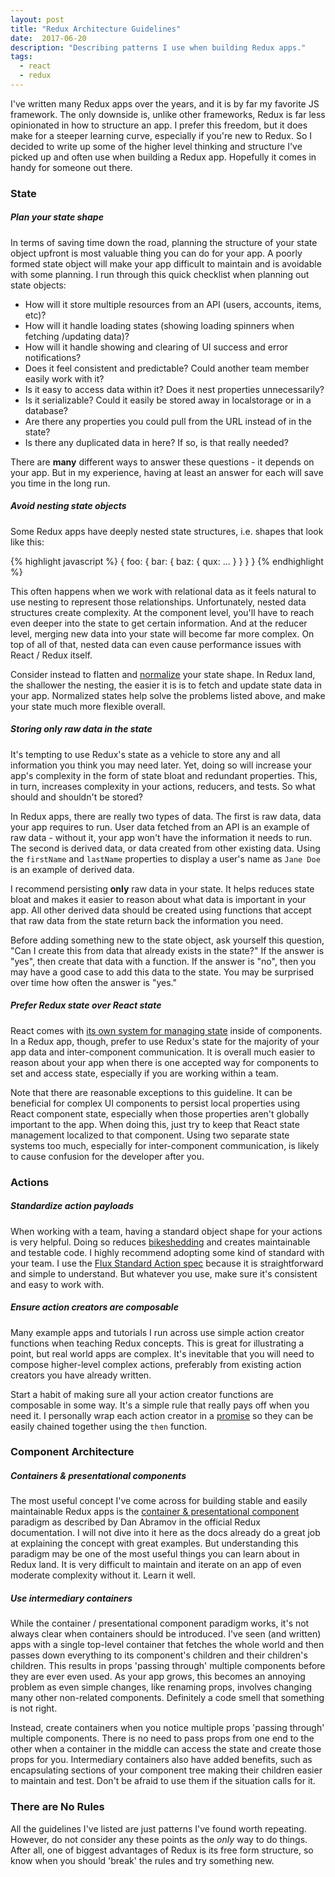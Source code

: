 ```yaml
---
layout: post
title: "Redux Architecture Guidelines"
date:  2017-06-20
description: "Describing patterns I use when building Redux apps."
tags:
  - react
  - redux
---
```


I've written many Redux apps over the years, and it is by far my favorite JS framework. The only downside is, unlike other frameworks, Redux is far less opinionated in how to structure an app. I prefer this freedom, but it does make for a steeper learning curve, especially if you're new to Redux.  So I decided to write up some of the higher level thinking and structure I've picked up and often use when building a Redux app. Hopefully it comes in handy for someone out there.

### State

##### Plan your state shape

In terms of saving time down the road, planning the structure of your state object upfront is most valuable thing you can do for your app. A poorly formed state object will make your app difficult to maintain and is avoidable with some planning. I run through this quick checklist when planning out state objects:

- How will it store multiple resources from an API (users, accounts, items, etc)?
- How will it handle loading states (showing loading spinners when fetching /updating data)?
- How will it handle showing and clearing of UI success and error notifications?
- Does it feel consistent and predictable? Could another team member easily work with it?
- Is it easy to access data within it? Does it nest properties unnecessarily?
- Is it serializable? Could it easily be stored away in localstorage or in a database?
- Are there any properties you could pull from the URL instead of in the state?
- Is there any duplicated data in here? If so, is that really needed?

There are **many** different ways to answer these questions - it depends on your app. But in my experience, having at least an answer for each will save you time in the long run.

##### Avoid nesting state objects

Some Redux apps have deeply nested state structures, i.e. shapes that look like this:

{% highlight javascript %}
{
  foo: {
    bar: {
      baz: {
        qux: ...
      }
    }
  }
}
{% endhighlight %}

This often happens when we work with relational data as it feels natural to use nesting to represent those relationships. Unfortunately, nested data structures create complexity. At the component level, you'll have to reach even deeper into the state to get certain information. And at the reducer level, merging new data into your state will become far more complex. On top of all of that, nested data can even cause performance issues with React / Redux itself.

Consider instead to flatten and [normalize](http://redux.js.org/docs/recipes/reducers/NormalizingStateShape.html) your state shape. In Redux land, the shallower the nesting, the easier it is is to fetch and update state data in your app. Normalized states help solve the problems listed above, and make your state much more flexible overall.

##### Storing only raw data in the state

It's tempting to use Redux's state as a vehicle to store any and all information you think you may need later. Yet, doing so will increase your app's complexity in the form of state bloat and redundant properties. This, in turn, increases complexity in your actions, reducers, and tests. So what should and shouldn't be stored?

In Redux apps, there are really two types of data. The first is raw data, data your app requires to run. User data fetched from an API is an example of raw data - without it, your app won't have the information it needs to run. The second is derived data, or data created from other existing data. Using the `firstName` and `lastName` properties to display a user's name as `Jane Doe` is an example of derived data.

I recommend persisting **only** raw data in your state. It helps reduces state bloat and makes it easier to reason about what data is important in your app. All other derived data should be created using functions that accept that raw data from the state return back the information you need.

Before adding something new to the state object, ask yourself this question, "Can I create this from data that already exists in the state?"  If the answer is "yes", then create that data with a function. If the answer is "no", then you may have a good case to add this data to the state.  You may be surprised over time how often the answer is "yes."

##### Prefer Redux state over React state

React comes with [its own system for managing state](https://facebook.github.io/react/docs/react-component.html#state) inside of components. In a Redux app, though, prefer to use Redux's state for the majority of your app data and inter-component communication. It is overall much easier to reason about your app when there is one accepted way for components to set and access state, especially if you are working within a team.

Note that there are reasonable exceptions to this guideline. It can be beneficial for complex UI components to persist local properties using React component state, especially when those properties aren't globally important to the app. When doing this, just try to keep that React state management localized to that component. Using two separate state systems too much, especially for inter-component communication, is likely to cause confusion for the developer after you.

### Actions

##### Standardize action payloads

When working with a team, having a standard object shape for your actions is very helpful. Doing so reduces [bikeshedding](http://bikeshed.org/) and creates maintainable and testable code. I highly recommend adopting some kind of standard with your team. I use the [Flux Standard Action spec](https://github.com/acdlite/flux-standard-action) because it is straightforward and simple to understand. But whatever you use, make sure it's consistent and easy to work with.

##### Ensure action creators are composable

Many example apps and tutorials I run across use simple action creator functions when teaching Redux concepts. This is great for illustrating a point, but real world apps are complex. It's inevitable that you will need to compose higher-level complex actions, preferably from existing action creators you have already written.

Start a habit of making sure all your action creator functions are composable in some way. It's a simple rule that really pays off when you need it. I personally wrap each action creator in a [promise](https://github.com/then/promise) so they can be easily chained together using the `then` function.

### Component Architecture

##### Containers & presentational components

The most useful concept I've come across for building stable and easily maintainable Redux apps is the [container & presentational component](http://redux.js.org/docs/basics/UsageWithReact.html#presentational-and-container-components) paradigm as described by Dan Abramov in the official Redux documentation. I will not dive into it here as the docs already do a great job at explaining the concept with great examples. But understanding this paradigm may be one of the most useful things you can learn about in Redux land.  It is very difficult to maintain and iterate on an app of even moderate complexity without it. Learn it well.

##### Use intermediary containers

While the container / presentational component paradigm works, it's not always clear when containers should be introduced. I've seen (and written) apps with a single top-level container that fetches the whole world and then passes down everything to its component's children and their children's children. This results in props 'passing through' multiple components before they are ever even used. As your app grows, this becomes an annoying problem as even simple changes, like renaming props, involves changing many other non-related components. Definitely a code smell that something is not right.

Instead, create containers when you notice multiple props 'passing through' multiple components. There is no need to pass props from one end to the other when a container in the middle can access the state and create those props for you. Intermediary containers also have added benefits, such as encapsulating sections of your component tree making their children easier to maintain and test. Don't be afraid to use them if the situation calls for it.

### There are No Rules

All the guidelines I've listed are just patterns I've found worth repeating. However, do not consider any these points as the *only* way to do things. After all, one of biggest advantages of Redux is its free form structure, so know when you should 'break' the rules and try something new.
